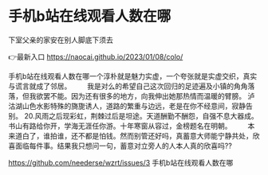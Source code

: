 # 手机b站在线观看人数在哪
下室父亲的家安在别人脚底下须去

👉最新入口 https://naocai.github.io/2023/01/08/colo/

手机b站在线观看人数在哪一个淳朴就是魅力实虚，一个夸张就是实虚交织，真实与谎言就成了邻居。
　　我是对么的希望自己这次回归的足迹遍及小镇的角角落落，但我欲罢不能。因为还有很多的地方，向我伸出她那热情而温暖的臂膀。
泸沽湖山色水影特殊的旖旎诱人，道路的繁重与边远，老是在你不经意间，寂静告别。
	20.风雨之后现彩虹，荆棘过后是坦途。天道酬勤不酬怨，自强不息大器成。书山有路给你开，学海无涯任你游。十年寒窗从容过，金榜题名在明朝。
　　本来道白了，谁拍谁，还不都是怕钱。然而别管还好吗，真蓄意大师能宁静共处，欣喜面临每件事。结果我只想问一句，蓄意对立旁人的人本人真的欣喜吗??

https://github.com/neederse/wzrt/issues/3
手机b站在线观看人数在哪
